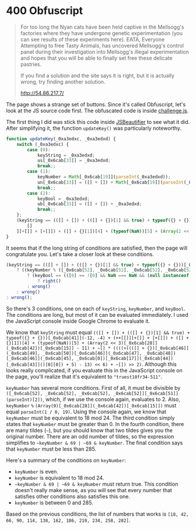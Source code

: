 # 400 Obfuscript

> For too long the Nyan cats have been held captive in the Mellsogg's factories where they have undergone genetic experimentation (you can see results of these experiments here). EATA, Everyone Attempting to free Tasty Animals, has uncovered Mellsogg's control panel during their investigation into Mellsogg's illegal experimentation and hopes that you will be able to finally set free these delicate pastries.
>
> If you find a solution and the site says it is right, but it is actually wrong, try finding another solution.
>
> http://54.86.217.7/

The page shows a strange set of buttons. Since it's called Obfuscript, let's look at the JS source code first. The obfuscated code is inside [challenge.js](http://54.86.217.7/challenge.js).

The first thing I did was stick this code inside [JSBeautifier](http://jsbeautifier.org) to see what it did. After simplifying it, the function `updateKey()` was particularly noteworthy.

```javascript
function updateKey(_0xa3edxc, _0xa3edxd) {
	switch (_0xa3edxc) {
		case (0):
			keyString = _0xa3edxd;
			us[_0x6cab[33]] = _0xa3edxd;
			break;;
		case (1):
			keyNumber = Math[_0x6cab[19]](parseInt(_0xa3edxd));
			un[_0x6cab[33]] = ([] + []) + Math[_0x6cab[19]](parseInt(_0xa3edxd));
			break;;
		case (2):
			keyBool = _0xa3edxd;
			ub[_0x6cab[33]] = ([] + []) + _0xa3edxd;
			break;;
	};
	(keyString == (([] + []) + (([] + {})[1] && true) + typeof({} + {}))[_0x6cab[41]](-12, -4) + (++[
		[]
	][+[]] + [+[]]) + ([] + {}[1])[4] + (typeof(NaN))[5] + (Array(2 << 3)[_0x6cab[28]](_0x6cab[42])[_0x6cab[15]] - 11) + ~[] * ((((+((([] + {})[_0x6cab[46]](_0x6cab[49], _0x6cab[50])[_0x6cab[46]](_0x6cab[47], _0x6cab[48])[_0x6cab[46]](_0x6cab[45], _0x6cab[0])[_0x6cab[17]](_0x6cab[44])[_0x6cab[43]]()[0][0]) + 5) - 13) << 6) + ~[]) >> 2)) ? ((keyNumber % ([_0x6cab[52], _0x6cab[52], _0x6cab[52], _0x6cab[52]][_0x6cab[51]](parseInt)[2]) == 0) && (keyNumber % (Array(9)[_0x6cab[28]](_0x6cab[42])[_0x6cab[15]]) == parseInt(1 / 0, 19)) && (keyNumber > parseInt(_0x6cab[53], 10)) && (~~~~~~~~~~~~~~~~~~~~~~~~~~~~~~~~~~~~~~~~~~~~~~~~~~~~~~~~~~~~~~~~~~~~~~~~~~~~~~~~~~~~~~~~~~~~~~~keyNumber & 69 | ~~~~~~~~~~~~~~~~~~~~~~~~~~~~~~~~~~~~~~~~~~~~~~~~~~~~~~~~~~~~~~~~~~~~~~~~~~~~~~~~~~~~~~~~~~~~~~~69 & keyNumber) && (keyNumber < Array(20)[_0x6cab[28]]([] + {})[_0x6cab[15]])) ? (keyBool == (([0] == ![0] && NaN === NaN && (null instanceof Object)) || ((_0x6cab[54] instanceof String) == (true + false == 1)) && (!!(_0x6cab[55])))) ? right(): wrong(): wrong(): wrong();
}
```

It seems that if the long string of conditions are satisfied, then the page will congratulate you. Let's take a closer look at these conditions.

```javascript
(keyString == (([] + []) + (([] + {})[1] && true) + typeof({} + {}))[_0x6cab[41]](-12, -4) + (++[[]][+[]] + [+[]]) + ([] + {}[1])[4] + (typeof(NaN))[5] + (Array(2 << 3)[_0x6cab[28]](_0x6cab[42])[_0x6cab[15]] - 11) + ~[] * ((((+((([] + {})[_0x6cab[46]](_0x6cab[49], _0x6cab[50])[_0x6cab[46]](_0x6cab[47], _0x6cab[48])[_0x6cab[46]](_0x6cab[45], _0x6cab[0])[_0x6cab[17]](_0x6cab[44])[_0x6cab[43]]()[0][0]) + 5) - 13) << 6) + ~[]) >> 2))
	? ((keyNumber % ([_0x6cab[52], _0x6cab[52], _0x6cab[52], _0x6cab[52]][_0x6cab[51]](parseInt)[2]) == 0) && (keyNumber % (Array(9)[_0x6cab[28]](_0x6cab[42])[_0x6cab[15]]) == parseInt(1 / 0, 19)) && (keyNumber > parseInt(_0x6cab[53], 10)) && (~~~~~~~~~~~~~~~~~~~~~~~~~~~~~~~~~~~~~~~~~~~~~~~~~~~~~~~~~~~~~~~~~~~~~~~~~~~~~~~~~~~~~~~~~~~~~~~keyNumber & 69 | ~~~~~~~~~~~~~~~~~~~~~~~~~~~~~~~~~~~~~~~~~~~~~~~~~~~~~~~~~~~~~~~~~~~~~~~~~~~~~~~~~~~~~~~~~~~~~~~69 & keyNumber) && (keyNumber < Array(20)[_0x6cab[28]]([] + {})[_0x6cab[15]]))
		? (keyBool == (([0] == ![0] && NaN === NaN && (null instanceof Object)) || ((_0x6cab[54] instanceof String) == (true + false == 1)) && (!!(_0x6cab[55]))))
			? right()
		: wrong()
	: wrong()
: wrong();
```

So there's 3 conditions, one on each of `keyString`, `keyNumber`, and `keyBool`. The conditions are long, but most of it can be evaluated immediately. I used the JavaScript console inside Google Chrome to evaluate it.

We know that `keyString` must equal `(([] + []) + (([] + {})[1] && true) + typeof({} + {}))[_0x6cab[41]](-12, -4) + (++[[]][+[]] + [+[]]) + ([] + {}[1])[4] + (typeof(NaN))[5] + (Array(2 << 3)[_0x6cab[28]](_0x6cab[42])[_0x6cab[15]] - 11) + ~[] * ((((+((([] + {})[_0x6cab[46]](_0x6cab[49], _0x6cab[50])[_0x6cab[46]](_0x6cab[47], _0x6cab[48])[_0x6cab[46]](_0x6cab[45], _0x6cab[0])[_0x6cab[17]](_0x6cab[44])[_0x6cab[43]]()[0][0]) + 5) - 13) << 6) + ~[]) >> 2)`. Although this looks really complicated, if you evaluate this in the JavaScript console on the page, you'll realize that it's equivalent to `"truest10fr34-511"`.

`keyNumber` has several more conditions. First of all, it must be divisible by `([_0x6cab[52], _0x6cab[52], _0x6cab[52], _0x6cab[52]][_0x6cab[51]](parseInt)[2])`, which, if we use the console again, evaluates to 2. Also, `keyNumber` `%` `(Array(9)[_0x6cab[28]](_0x6cab[42])[_0x6cab[15]])` must equal `parseInt(1 / 0, 19)`. Using the console again, we know that `keyNumber` must be equivalent to 18 mod 24. The third condition simply states that `keyNumber` must be greater than 0. In the fourth condition, there are many tildes (`~`), but you should know that two tildes gives you the original number. There are an odd number of tildes, so the expression simplifies to `~keyNumber & 69 | ~69 & keyNumber`. The final condition says that `keyNumber` must be less than 285.

Here's a summary of the conditions on `keyNumber`:

- `keyNumber` is even.
- `keyNumber` is equivalent to 18 mod 24.
- `~keyNumber & 69 | ~69 & keyNumber` must return true. This condition doesn't really make sense, as you will see that every number that satisfies other conditions also satisfies this one.
- `keyNumber` is between 0 and 285.

Based on the previous conditions, the list of numbers that works is `[18, 42, 66, 90, 114, 138, 162, 186, 210, 234, 258, 282]`.